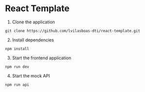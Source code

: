 # React Template

1. Clone the application
```
git clone https://github.com/lvilasboas-dti/react-template.git
```

2. Install dependencies
```
npm install
```

3. Start the frontend application
```
npm run dev
```

4. Start the mock API
```
npm run api
```
